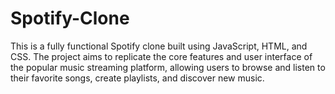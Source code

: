 # Spotify-Clone
This is a fully functional Spotify clone built using JavaScript, HTML, and CSS. The project aims to replicate the core features and user interface of the popular music streaming platform, allowing users to browse and listen to their favorite songs, create playlists, and discover new music.
